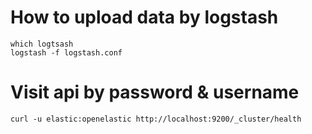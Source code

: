 # How to upload data by logstash


    which logtsash
    logstash -f logstash.conf


Visit api by password & username
================

    curl -u elastic:openelastic http://localhost:9200/_cluster/health
